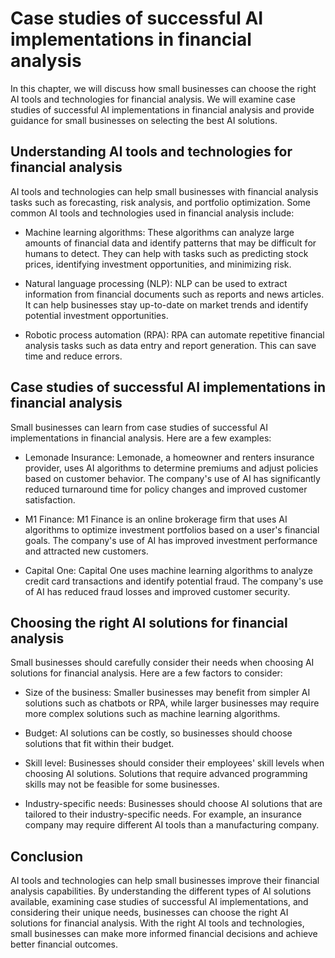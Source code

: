 # Case studies of successful AI implementations in financial analysis

In this chapter, we will discuss how small businesses can choose the right AI tools and technologies for financial analysis. We will examine case studies of successful AI implementations in financial analysis and provide guidance for small businesses on selecting the best AI solutions.

Understanding AI tools and technologies for financial analysis
--------------------------------------------------------------

AI tools and technologies can help small businesses with financial analysis tasks such as forecasting, risk analysis, and portfolio optimization. Some common AI tools and technologies used in financial analysis include:

* Machine learning algorithms: These algorithms can analyze large amounts of financial data and identify patterns that may be difficult for humans to detect. They can help with tasks such as predicting stock prices, identifying investment opportunities, and minimizing risk.

* Natural language processing (NLP): NLP can be used to extract information from financial documents such as reports and news articles. It can help businesses stay up-to-date on market trends and identify potential investment opportunities.

* Robotic process automation (RPA): RPA can automate repetitive financial analysis tasks such as data entry and report generation. This can save time and reduce errors.

Case studies of successful AI implementations in financial analysis
-------------------------------------------------------------------

Small businesses can learn from case studies of successful AI implementations in financial analysis. Here are a few examples:

* Lemonade Insurance: Lemonade, a homeowner and renters insurance provider, uses AI algorithms to determine premiums and adjust policies based on customer behavior. The company's use of AI has significantly reduced turnaround time for policy changes and improved customer satisfaction.

* M1 Finance: M1 Finance is an online brokerage firm that uses AI algorithms to optimize investment portfolios based on a user's financial goals. The company's use of AI has improved investment performance and attracted new customers.

* Capital One: Capital One uses machine learning algorithms to analyze credit card transactions and identify potential fraud. The company's use of AI has reduced fraud losses and improved customer security.

Choosing the right AI solutions for financial analysis
------------------------------------------------------

Small businesses should carefully consider their needs when choosing AI solutions for financial analysis. Here are a few factors to consider:

* Size of the business: Smaller businesses may benefit from simpler AI solutions such as chatbots or RPA, while larger businesses may require more complex solutions such as machine learning algorithms.

* Budget: AI solutions can be costly, so businesses should choose solutions that fit within their budget.

* Skill level: Businesses should consider their employees' skill levels when choosing AI solutions. Solutions that require advanced programming skills may not be feasible for some businesses.

* Industry-specific needs: Businesses should choose AI solutions that are tailored to their industry-specific needs. For example, an insurance company may require different AI tools than a manufacturing company.

Conclusion
----------

AI tools and technologies can help small businesses improve their financial analysis capabilities. By understanding the different types of AI solutions available, examining case studies of successful AI implementations, and considering their unique needs, businesses can choose the right AI solutions for financial analysis. With the right AI tools and technologies, small businesses can make more informed financial decisions and achieve better financial outcomes.
